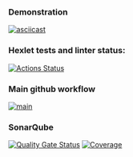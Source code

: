 ### Demonstration
[![asciicast](https://asciinema.org/a/dVKok25V5xW2SkjMF4LE8fZOw.svg)](https://asciinema.org/a/dVKok25V5xW2SkjMF4LE8fZOw)
### Hexlet tests and linter status:
[![Actions Status](https://github.com/ArturMavlidov/backend-project-4/actions/workflows/hexlet-check.yml/badge.svg)](https://github.com/ArturMavlidov/backend-project-4/actions)
### Main github workflow
[![main](https://github.com/ArturMavlidov/backend-project-4/actions/workflows/main.yml/badge.svg)](https://github.com/ArturMavlidov/backend-project-4/actions/workflows/main.yml)
### SonarQube
[![Quality Gate Status](https://sonarcloud.io/api/project_badges/measure?project=ArturMavlidov_backend-project-4&metric=alert_status)](https://sonarcloud.io/summary/new_code?id=ArturMavlidov_backend-project-4)
[![Coverage](https://sonarcloud.io/api/project_badges/measure?project=ArturMavlidov_backend-project-4&metric=coverage)](https://sonarcloud.io/summary/new_code?id=ArturMavlidov_backend-project-4)
